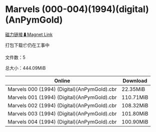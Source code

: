 # Marvels (000-004)(1994)(digital)(AnPymGold)

[磁力链接⬇Magnet Link](magnet:?xt=urn:btih:b5670c9c6f0692476b0e5882eab1edf4e085b1eb&dn=Marvels%20%28000-004%29%281994%29%28digital%29%28AnPymGold%29)

打包下载📦仍在工事中

文件数：5

总大小：444.09MiB

Online | Download
--- | ---
Marvels 000 (1994) (Digital)(AnPymGold).cbr | 22.35MiB
Marvels 001 (1994) (Digital)(AnPymGold).cbr | 110.71MiB
Marvels 002 (1994) (Digital)(AnPymGold).cbr | 108.32MiB
Marvels 003 (1994) (Digital)(AnPymGold).cbr | 101.80MiB
Marvels 004 (1994) (Digital)(AnPymGold).cbr | 100.90MiB